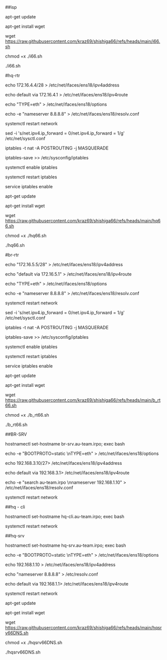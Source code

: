 ##isp

apt-get update

apt-get install wget

wget https://raw.githubusercontent.com/kraz69/shishiga66/refs/heads/main/i66.sh

chmod +x ./i66.sh

./i66.sh

#hq-rtr

echo 172.16.4.4/28 > /etc/net/ifaces/ens18/ipv4address 

echo default via 172.16.4.1 > /etc/net/ifaces/ens18/ipv4route

echo "TYPE=eth" > /etc/net/ifaces/ens18/options

echo -e "nameserver 8.8.8.8" > /etc/net/ifaces/ens18/resolv.conf

systemctl restart network

sed -i 's/net.ipv4.ip_forward = 0/net.ipv4.ip_forward = 1/g' /etc/net/sysctl.conf

iptables -t nat -A POSTROUTING -j MASQUERADE


iptables-save >> /etc/sysconfig/iptables


systemctl enable iptables

systemctl restart iptables

service iptables enable

apt-get update

apt-get install wget

wget https://raw.githubusercontent.com/kraz69/shishiga66/refs/heads/main/hq66.sh

chmod +x ./hq66.sh

./hq66.sh

#br-rtr

echo "172.16.5.5/28" > /etc/net/ifaces/ens18/ipv4address

echo "default via 172.16.5.1" > /etc/net/ifaces/ens18/ipv4route

echo "TYPE=eth" > /etc/net/ifaces/ens18/options

echo -e "nameserver 8.8.8.8" > /etc/net/ifaces/ens18/resolv.conf

systemctl restart network

sed -i 's/net.ipv4.ip_forward = 0/net.ipv4.ip_forward = 1/g' /etc/net/sysctl.conf

iptables -t nat -A POSTROUTING -j MASQUERADE


iptables-save >> /etc/sysconfig/iptables


systemctl enable iptables

systemctl restart iptables

service iptables enable

apt-get update

apt-get install wget 

wget https://raw.githubusercontent.com/kraz69/shishiga66/refs/heads/main/b_rt66.sh

chmod +x ./b_rt66.sh

./b_rt66.sh

##BR-SRV

hostnamectl set-hostname br-srv.au-team.irpo; exec bash

echo -e "BOOTPROTO=static \nTYPE=eth" > /etc/net/ifaces/ens18/options 

echo 192.168.3.10/27> /etc/net/ifaces/ens18/ipv4address 

echo default via 192.168.3.1> /etc/net/ifaces/ens18/ipv4route

echo -e "search au-team.irpo \nnameserver 192.168.1.10" > /etc/net/ifaces/ens18/resolv.conf

systemctl restart network

##hq - cli 

hostnamectl set-hostname hq-cli.au-team.irpo; exec bash

systemctl restart network

##hq-srv

hostnamectl set-hostname hq-srv.au-team.irpo; exec bash

echo -e "BOOTPROTO=static \nTYPE=eth" > /etc/net/ifaces/ens18/options

echo 192.168.1.10 > /etc/net/ifaces/ens18/ipv4address 

echo "nameserver 8.8.8.8" > /etc/resolv.conf

echo default via 192.168.1.1> /etc/net/ifaces/ens18/ipv4route


systemctl restart network

apt-get update

apt-get install wget

wget https://raw.githubusercontent.com/kraz69/shishiga66/refs/heads/main/hqsrv66DNS.sh

chmod +x ./hqsrv66DNS.sh

./hqsrv66DNS.sh



